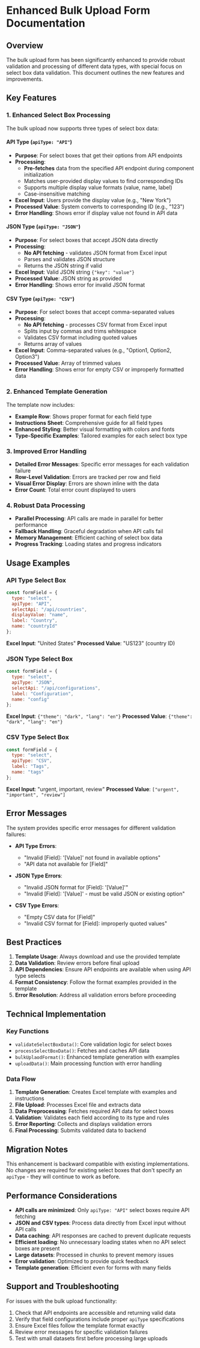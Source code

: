 # Enhanced Bulk Upload Form Documentation

## Overview

The bulk upload form has been significantly enhanced to provide robust validation and processing of different data types, with special focus on select box data validation. This document outlines the new features and improvements.

## Key Features

### 1. Enhanced Select Box Processing

The bulk upload now supports three types of select box data:

#### API Type (`apiType: "API"`)
- **Purpose**: For select boxes that get their options from API endpoints
- **Processing**: 
  - **Pre-fetches** data from the specified API endpoint during component initialization
  - Matches user-provided display values to find corresponding IDs
  - Supports multiple display value formats (value, name, label)
  - Case-insensitive matching
- **Excel Input**: Users provide the display value (e.g., "New York")
- **Processed Value**: System converts to corresponding ID (e.g., "123")
- **Error Handling**: Shows error if display value not found in API data

#### JSON Type (`apiType: "JSON"`)
- **Purpose**: For select boxes that accept JSON data directly
- **Processing**:
  - **No API fetching** - validates JSON format from Excel input
  - Parses and validates JSON structure
  - Returns the JSON string if valid
- **Excel Input**: Valid JSON string `{"key": "value"}`
- **Processed Value**: JSON string as provided
- **Error Handling**: Shows error for invalid JSON format

#### CSV Type (`apiType: "CSV"`)
- **Purpose**: For select boxes that accept comma-separated values
- **Processing**:
  - **No API fetching** - processes CSV format from Excel input
  - Splits input by commas and trims whitespace
  - Validates CSV format including quoted values
  - Returns array of values
- **Excel Input**: Comma-separated values (e.g., "Option1, Option2, Option3")
- **Processed Value**: Array of trimmed values
- **Error Handling**: Shows error for empty CSV or improperly formatted data

### 2. Enhanced Template Generation

The template now includes:
- **Example Row**: Shows proper format for each field type
- **Instructions Sheet**: Comprehensive guide for all field types
- **Enhanced Styling**: Better visual formatting with colors and fonts
- **Type-Specific Examples**: Tailored examples for each select box type

### 3. Improved Error Handling

- **Detailed Error Messages**: Specific error messages for each validation failure
- **Row-Level Validation**: Errors are tracked per row and field
- **Visual Error Display**: Errors are shown inline with the data
- **Error Count**: Total error count displayed to users

### 4. Robust Data Processing

- **Parallel Processing**: API calls are made in parallel for better performance
- **Fallback Handling**: Graceful degradation when API calls fail
- **Memory Management**: Efficient caching of select box data
- **Progress Tracking**: Loading states and progress indicators

## Usage Examples

### API Type Select Box
```javascript
const formField = {
  type: "select",
  apiType: "API",
  selectApi: "/api/countries",
  displayValue: "name",
  label: "Country",
  name: "countryId"
};
```

**Excel Input**: "United States"
**Processed Value**: "US123" (country ID)

### JSON Type Select Box
```javascript
const formField = {
  type: "select",
  apiType: "JSON",
  selectApi: "/api/configurations",
  label: "Configuration",
  name: "config"
};
```

**Excel Input**: `{"theme": "dark", "lang": "en"}`
**Processed Value**: `{"theme": "dark", "lang": "en"}`

### CSV Type Select Box
```javascript
const formField = {
  type: "select",
  apiType: "CSV",
  label: "Tags",
  name: "tags"
};
```

**Excel Input**: "urgent, important, review"
**Processed Value**: `["urgent", "important", "review"]`

## Error Messages

The system provides specific error messages for different validation failures:

- **API Type Errors**:
  - "Invalid [Field]: '[Value]' not found in available options"
  - "API data not available for [Field]"

- **JSON Type Errors**:
  - "Invalid JSON format for [Field]: '[Value]'"
  - "Invalid [Field]: '[Value]' - must be valid JSON or existing option"

- **CSV Type Errors**:
  - "Empty CSV data for [Field]"
  - "Invalid CSV format for [Field]: improperly quoted values"

## Best Practices

1. **Template Usage**: Always download and use the provided template
2. **Data Validation**: Review errors before final upload
3. **API Dependencies**: Ensure API endpoints are available when using API type selects
4. **Format Consistency**: Follow the format examples provided in the template
5. **Error Resolution**: Address all validation errors before proceeding

## Technical Implementation

### Key Functions

- `validateSelectBoxData()`: Core validation logic for select boxes
- `processSelectBoxData()`: Fetches and caches API data
- `bulkUplaodFormat()`: Enhanced template generation with examples
- `uploadData()`: Main processing function with error handling

### Data Flow

1. **Template Generation**: Creates Excel template with examples and instructions
2. **File Upload**: Processes Excel file and extracts data
3. **Data Preprocessing**: Fetches required API data for select boxes
4. **Validation**: Validates each field according to its type and rules
5. **Error Reporting**: Collects and displays validation errors
6. **Final Processing**: Submits validated data to backend

## Migration Notes

This enhancement is backward compatible with existing implementations. No changes are required for existing select boxes that don't specify an `apiType` - they will continue to work as before.

## Performance Considerations

- **API calls are minimized**: Only `apiType: "API"` select boxes require API fetching
- **JSON and CSV types**: Process data directly from Excel input without API calls
- **Data caching**: API responses are cached to prevent duplicate requests
- **Efficient loading**: No unnecessary loading states when no API select boxes are present
- **Large datasets**: Processed in chunks to prevent memory issues
- **Error validation**: Optimized to provide quick feedback
- **Template generation**: Efficient even for forms with many fields

## Support and Troubleshooting

For issues with the bulk upload functionality:

1. Check that API endpoints are accessible and returning valid data
2. Verify that field configurations include proper `apiType` specifications
3. Ensure Excel files follow the template format exactly
4. Review error messages for specific validation failures
5. Test with small datasets first before processing large uploads 